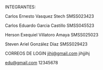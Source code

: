 
INTEGRANTES:

Carlos Ernesto Vasquez Stech
SMSS023423

Carlos Eduardo Garcia Castillo
SMSS045523

Herson Exequiel Villatoro Amaya
SMSS025023

Steven Ariel González Díaz
SMSS029423

CORREOS DE LOGIN 
jihj@gmail.com
jihjjihj

edu@gmail.com
12345678
